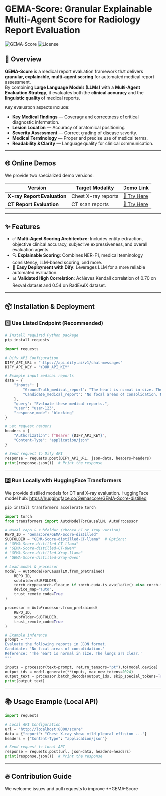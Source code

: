 # GEMA-Score: Granular Explainable Multi-Agent Score for Radiology Report Evaluation

![GEMA-Score](https://img.shields.io/badge/GEMA-Score-blue.svg)
![License](https://img.shields.io/github/license/your-repo/GEMA-Score)

## 🚀 Overview  
**GEMA-Score** is a medical report evaluation framework that delivers **granular, explainable, multi-agent scoring** for automated medical report assessment.  
By combining **Large Language Models (LLMs)** with a **Multi-Agent Evaluation Strategy**, it evaluates both the **clinical accuracy** and the **linguistic quality** of medical reports.

Key evaluation aspects include:  
- **Key Medical Findings** — Coverage and correctness of critical diagnostic information.  
- **Lesion Location** — Accuracy of anatomical positioning.  
- **Severity Assessment** — Correct grading of disease severity.  
- **Medical Terminology** — Proper and precise use of medical terms.  
- **Readability & Clarity** — Language quality for clinical communication.  

---

## 🌐 Online Demos

We provide two specialized demo versions:  

| Version | Target Modality | Demo Link |
|---------|-----------------|-----------|
| **X-ray Report Evaluation** | Chest X-ray reports | [🔗 Try Here](https://udify.app/chat/jPOWanLUMb0NAeKI) |
| **CT Report Evaluation** | CT scan reports | [🔗 Try Here](https://udify.app/chat/KPay0RAm34UfMbG4) |

---

## ✨ Features
- ✅ **Multi-Agent Scoring Architecture**: Includes entity extraction, objective clinical accuracy, subjective expressiveness, and overall evaluation agents.
- 🔍 **Explainable Scoring**: Combines NER-F1, medical terminology consistency, LLM-based scoring, and more.
- 🤖 **Easy Deployment with Dify**: Leverages LLM for a more reliable automated evaluation.
- 📊 **Validated High Correlation**: Achieves Kendall correlation of 0.70 on Rexval dataset and 0.54 on RadEvalX dataset.

---

## 📦 Installation & Deployment

### 1️⃣ Use Listed Endpoint (Recommended)
```bash
# Install required Python package
pip install requests
```
```python
import requests

# Dify API Configuration
DIFY_API_URL = "https://api.dify.ai/v1/chat-messages"
DIFY_API_KEY = "YOUR_API_KEY"

# Example input medical reports
data = {
    "inputs": {
        "GroundTruth_medical_report": "The heart is normal in size. The lungs are clear.",
        "Candidate_medical_report": "No focal areas of consolidation. No pleural effusions."
    },
    "query": "Evaluate these medical reports.",
    "user": "user-123",
    "response_mode": "blocking"
}

# Set request headers
headers = {
    "Authorization": f"Bearer {DIFY_API_KEY}",
    "Content-Type": "application/json"
}

# Send request to Dify API
response = requests.post(DIFY_API_URL, json=data, headers=headers)
print(response.json())  # Print the response
```

---

### 2️⃣ Run Locally with HuggingFace Transformers
We provide distilled models for CT and X-ray evaluation.
HuggingFace model hub: https://huggingface.co/Gemascore/GEMA-Score-distilled
```bash
pip install transformers accelerate torch
```
```python
import torch
from transformers import AutoModelForCausalLM, AutoProcessor

# Model repo & subfolder (choose CT or Xray version)
REPO_ID = "Gemascore/GEMA-Score-distilled"
SUBFOLDER = "GEMA-Score-distilled-CT-llama"  # Options: 
# "GEMA-Score-distilled-CT-llama"
# "GEMA-Score-distilled-CT-Qwen"
# "GEMA-Score-distilled-Xray-llama"
# "GEMA-Score-distilled-Xray-Qwen"

# Load model & processor
model = AutoModelForCausalLM.from_pretrained(
    REPO_ID,
    subfolder=SUBFOLDER,
    torch_dtype=torch.float16 if torch.cuda.is_available() else torch.float32,
    device_map="auto",
    trust_remote_code=True
)

processor = AutoProcessor.from_pretrained(
    REPO_ID,
    subfolder=SUBFOLDER,
    trust_remote_code=True
)

# Example inference
prompt = """
Evaluate the following reports in JSON format.
Candidate: 'No focal areas of consolidation.'
Reference: 'The heart is normal in size. The lungs are clear.'
"""

inputs = processor(text=prompt, return_tensors="pt").to(model.device)
output_ids = model.generate(**inputs, max_new_tokens=1024)
output_text = processor.batch_decode(output_ids, skip_special_tokens=True)[0]
print(output_text)
```
---

## 📚 Usage Example (Local API)
```python
import requests

# Local API Configuration
url = "http://localhost:8000/score"
data = {"report": "Chest X-ray shows mild pleural effusion ..."}
headers = {"Content-Type": "application/json"}

# Send request to local API
response = requests.post(url, json=data, headers=headers)
print(response.json())  # Print the response
```

---

## 🔥 Contribution Guide
We welcome issues and pull requests to improve **GEMA-Score
